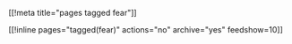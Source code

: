 [[!meta title="pages tagged fear"]]

[[!inline pages="tagged(fear)" actions="no" archive="yes"
feedshow=10]]
